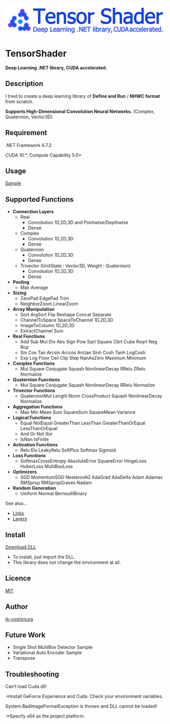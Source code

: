 ![TensorShader](https://github.com/tk-yoshimura/TensorShader/blob/master/logo.svg)

# TensorShader
**Deep Learning .NET library, CUDA accelerated.**

## Description
I tried to create a deep learning library of **Define and Run** / **NHWC format** from scratch.

**Supports High-Dimensional Convolution Neural Networks.** (Complex, Quaternion, Vector3D)

## Requirement
.NET Framework 4.7.2

CUDA 10.*, Compute Capability 5.0+

## Usage
[Sample](https://github.com/tk-yoshimura/TensorShader/tree/master/TensorShaderSample)

## Supported Functions
- **Connection Layers**
  - Real
    - Convolution 1D,2D,3D and Pointwise/Depthwise
    - Dense
  - Complex
    - Convolution 1D,2D,3D
    - Dense
  - Quaternion
    - Convolution 1D,2D,3D
    - Dense
  - Trivector (UnitState : Vector3D, Weight : Quaternion)
    - Convolution 1D,2D,3D
    - Dense
- **Pooling**
  - Max Average
- **Sizing**
  - ZeroPad EdgePad Trim
  - NeighborZoom LinearZoom
- **Array Manipulation**
  - Sort ArgSort Flip Reshape Concat Separate
  - ChannelToSpace SpaceToChannel 1D,2D,3D
  - ImageToColumn 1D,2D,3D
  - ExtractChannel Sum
- **Real Functions**
  - Add Sub Mul Div Abs Sign Pow Sqrt Square Cbrt Cube Rsqrt Neg Rcp
  - Sin Cos Tan Arcsin Arccos Arctan Sinh Cosh Tanh LogCosh
  - Exp Log Floor Ceil Clip Step NanAsZero Maximum Minimum
- **Complex Functions**
  - Mul Square Conjugate Squash NonlinearDecay RRelu ZRelu Normalize
- **Quaternion Functions**
  - Mul Square Conjugate Squash NonlinearDecay RRelu Normalize
- **Trivector Functions**
  - QuaternionMul Length Norm CrossProduct Squash NonlinearDecay Normalize
- **Aggregation Functions**
  - Max Min Mean Sum SquareSum SquareMean Variance
- **Logical Functions**
  - Equal NotEqual GreaterThan LessThan GreaterThanOrEqual LessThanOrEqual
  - And Or Not Xor
  - IsNan IsFinite
- **Activation Functions**
  - Relu Elu LeakyRelu SoftPlus Softmax Sigmoid
- **Loss Functions**
  - SoftmaxCrossEntropy AbsoluteError SquareError HingeLoss HuberLoss MultiBoxLoss
- **Optimizers**
  - SGD MomentumSGD NesterovAG AdaGrad AdaDelta Adam Adamax RMSprop RMSpropGraves Nadam
- **Random Generation**
  - Uniform Normal BernoulliBinary

See also... 
- [Links](https://github.com/tk-yoshimura/TensorShader/tree/master/TensorShader/Links)
- [Layers](https://github.com/tk-yoshimura/TensorShader/tree/master/TensorShader/Layers)

## Install
[Download DLL](https://github.com/tk-yoshimura/TensorShader/releases)

- To install, just import the DLL.
- This library does not change the environment at all.

## Licence
[MIT](https://github.com/tk-yoshimura/TensorShader/blob/master/LICENSE)

## Author

[tk-yoshimura](https://github.com/tk-yoshimura)

## Future Work
- Single Shot MultiBox Detector Sample
- Variational Auto Encoder Sample
- Transpose

## Troubleshooting
Can't load Cuda dll!

→Install GeForce Experience and Cuda. Check your environment variables.

System.BadImageFormatException is thrown and DLL cannot be loaded!

→Specify x64 as the project platform.
